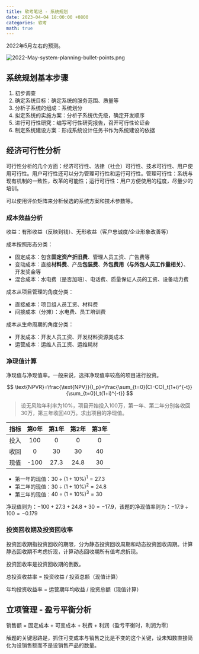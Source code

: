 ```yaml
---
title: 软考笔记 - 系统规划
date: 2023-04-04 18:00:00 +0800
categories: 软考
math: true
---
```

2022年5月左右的预测。

![2022-May-system-planning-bullet-points.png](https://s2.loli.net/2023/04/04/C5aUhmAoLEMWk89.png)

## 系统规划基本步骤

1. 初步调查
2. 确定系统目标：确定系统的服务范围、质量等
3. 分析子系统的组成：系统划分
4. 拟定系统的实施方案：分析子系统优先级，确定开发顺序
5. 进行可行性研究：编写可行性研究报告，召开可行性论证会
6. 制定系统建设方案：形成系统设计任务书作为系统建设的依据

## 经济可行性分析

可行性分析的几个方面：经济可行性、法律（社会）可行性、技术可行性、用户使用可行性。用户可行性还可以分为管理可行性和运行可行性。管理可行性：系统与现有机制的一致性，改革的可能性；运行可行性：用户方便使用的程度，尽量少的培训。

可以使用评价矩阵来分析候选的系统方案和技术参数等。

### 成本效益分析

收益：有形收益（反映到钱）、无形收益（客户忠诚度/企业形象改善等）

成本按照形态分类：

- 固定成本：包含**固定资产折旧费**、管理人员工资、广告费等
- 变动成本：直接**材料费**、产品**包装费**、**外包费用（与外包人员工作量相关）**、开发奖金等
- 混合成本：水电费（是否加班）、电话费、质量保证人员的工资、设备动力费

成本从项目管理的角度分类：

- 直接成本：项目组人员工资、材料费
- 间接成本（分摊）：水电费、员工培训费

成本从生命周期的角度分类：

- 开发成本：开发人员工资、开发材料资源类成本
- 运营成本：运维人员工资、运维耗材

### 净现值计算

净现值与净现值率。一般来说，选择净现值率较高的项目进行投资。

$$
\text{NPVR}=\frac{\text{NPV}}{I_p}=\frac{\sum_{t=0}(CI-CO)_t(1+i)^{-t}}{\sum_{t=0}I_t(1+i)^{-t}}
$$

> 设无风险年利率为10%，项目开始投入100万，第一年、第二年分别各收回30万，第三年收回40万。求出项目的净现值。

| 指标 | 第0年 | 第1年 | 第2年 | 第3年 |
| :--: | :---: | :---: | :---: | :---: |
| 投入 |  100  |   0   |   0   |   0   |
| 收回 |   0   |  30  |  30  |  40  |
| 现值 | -100 | 27.3 | 24.8 |  30  |

- 第一年的现值：$30\div(1+10\%)^1=27.3$
- 第二年的现值：$30\div(1+10\%)^2=24.8$
- 第三年的现值：$40\div(1+10\%)^3=30$

净现值则为：$-100+27.3+24.8+30=-17.9$，该题的净现值率则为：$-17.9\div100=-0.179$

### 投资回收期及投资回收率

投资回收期指投资回收的期限，分为静态投资回收周期和动态投资回收周期。计算静态回收期不考虑折现，计算动态回收期所有值考虑折现。

投资回收率是投资回收期的倒数。

总投资收益率 = 投资收益 / 投资总额（现值计算）

年均投资收益率 = 运营期年均收益 / 投资总额（现值计算）



## 立项管理 - 盈亏平衡分析

销售额 = 固定成本 + 可变成本 + 税费 + 利润（盈亏平衡时，利润为零）

解题的关键思路是，抓住可变成本与销售之比是不变的这个关键，设未知数直接简化为设销售额而不是设销售产品的数量。
